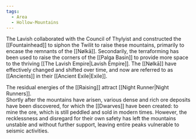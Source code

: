 ```yaml
---
tags:
  - Area
  - Hollow-Mountains
---
```


The Lavish collaborated with the Council of Thylyist and constructed the [[Fountainhead]] to siphon the Twilit to raise these mountains, primarily to encase the remnants of the [[Nølkā]]. 
Secondarily, the terraforming has been used to raise the corners of the [[Palga Basin]] to provide more space to the thriving [[The Lavish Empire|Lavish Empire]].
The [[Nølkā]] have effectively changed and shifted over time, and now are referred to as [[Ancients]] in their [[Ancient Exile|Exile]].

The residual energies of the [[Raising]] attract [[Night Runner|Night Runners]].  
Shortly after the mountains have arisen, various dense and rich ore deposits have been discovered, for which the [[Dwarves]] have been created: to mine the ore, which is still peddled and sold in modern times. 
However, the recklessness and disregard for their own safety has left the mountains unstable and without further support, leaving entire peaks vulnerable to seismic activities. 

